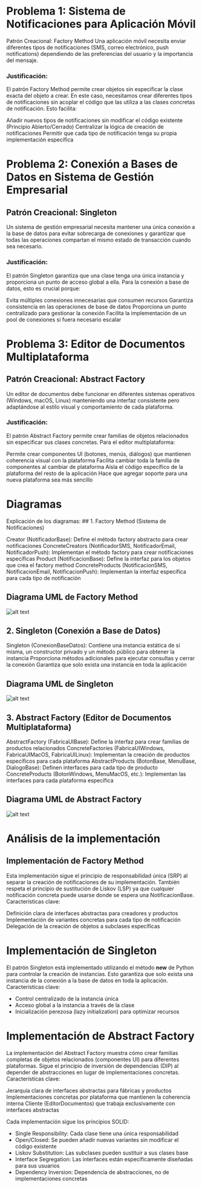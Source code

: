 # Problema 1: Sistema de Notificaciones para Aplicación Móvil
Patrón Creacional: Factory Method
Una aplicación móvil necesita enviar diferentes tipos de notificaciones (SMS, correo electrónico, push notifications) dependiendo de las preferencias del usuario y la importancia del mensaje.
### Justificación:
El patrón Factory Method permite crear objetos sin especificar la clase exacta del objeto a crear. En este caso, necesitamos crear diferentes tipos de notificaciones sin acoplar el código que las utiliza a las clases concretas de notificación. Esto facilita:

Añadir nuevos tipos de notificaciones sin modificar el código existente (Principio Abierto/Cerrado)
Centralizar la lógica de creación de notificaciones
Permitir que cada tipo de notificación tenga su propia implementación específica



# Problema 2: Conexión a Bases de Datos en Sistema de Gestión Empresarial
## Patrón Creacional: Singleton
Un sistema de gestión empresarial necesita mantener una única conexión a la base de datos para evitar sobrecarga de conexiones y garantizar que todas las operaciones compartan el mismo estado de transacción cuando sea necesario.
### Justificación:
El patrón Singleton garantiza que una clase tenga una única instancia y proporciona un punto de acceso global a ella. Para la conexión a base de datos, esto es crucial porque:

Evita múltiples conexiones innecesarias que consumen recursos
Garantiza consistencia en las operaciones de base de datos
Proporciona un punto centralizado para gestionar la conexión
Facilita la implementación de un pool de conexiones si fuera necesario escalar



# Problema 3: Editor de Documentos Multiplataforma
## Patrón Creacional: Abstract Factory
Un editor de documentos debe funcionar en diferentes sistemas operativos (Windows, macOS, Linux) manteniendo una interfaz consistente pero adaptándose al estilo visual y comportamiento de cada plataforma.
### Justificación:
El patrón Abstract Factory permite crear familias de objetos relacionados sin especificar sus clases concretas. Para el editor multiplataforma:

Permite crear componentes UI (botones, menús, diálogos) que mantienen coherencia visual con la plataforma
Facilita cambiar toda la familia de componentes al cambiar de plataforma
Aísla el código específico de la plataforma del resto de la aplicación
Hace que agregar soporte para una nueva plataforma sea más sencillo



# Diagramas

Explicación de los diagramas:
## 1. Factory Method (Sistema de Notificaciones)

Creator (NotificadorBase): Define el método factory abstracto para crear notificaciones
ConcreteCreators (NotificadorSMS, NotificadorEmail, NotificadorPush): Implementan el método factory para crear notificaciones específicas
Product (NotificacionBase): Define la interfaz para los objetos que crea el factory method
ConcreteProducts (NotificacionSMS, NotificacionEmail, NotificacionPush): Implementan la interfaz específica para cada tipo de notificación

## Diagrama UML de Factory Method
![alt text](factory-method-uml.png)

## 2. Singleton (Conexión a Base de Datos)

Singleton (ConexionBaseDatos): Contiene una instancia estática de sí misma, un constructor privado y un método público para obtener la instancia
Proporciona métodos adicionales para ejecutar consultas y cerrar la conexión
Garantiza que solo exista una instancia en toda la aplicación

## Diagrama UML de Singleton
![alt text](singleton-uml.png)

## 3. Abstract Factory (Editor de Documentos Multiplataforma)

AbstractFactory (FabricaUIBase): Define la interfaz para crear familias de productos relacionados
ConcreteFactories (FabricaUIWindows, FabricaUIMacOS, FabricaUILinux): Implementan la creación de productos específicos para cada plataforma
AbstractProducts (BotonBase, MenuBase, DialogoBase): Definen interfaces para cada tipo de producto
ConcreteProducts (BotonWindows, MenuMacOS, etc.): Implementan las interfaces para cada plataforma específica

## Diagrama UML de Abstract Factory
![alt text](abstract-factory-uml.png)

# Análisis de la implementación
## Implementación de Factory Method
Esta implementación sigue el principio de responsabilidad única (SRP) al separar la creación de notificaciones de su implementación. También respeta el principio de sustitución de Liskov (LSP) ya que cualquier notificación concreta puede usarse donde se espera una NotificacionBase.
Características clave:

Definición clara de interfaces abstractas para creadores y productos
Implementación de variantes concretas para cada tipo de notificación
Delegación de la creación de objetos a subclases específicas

# Implementación de Singleton
El patrón Singleton está implementado utilizando el método __new__ de Python para controlar la creación de instancias. Esto garantiza que solo exista una instancia de la conexión a la base de datos en toda la aplicación.
Características clave:

- Control centralizado de la instancia única
- Acceso global a la instancia a través de la clase
- Inicialización perezosa (lazy initialization) para optimizar recursos

# Implementación de Abstract Factory
La implementación del Abstract Factory muestra cómo crear familias completas de objetos relacionados (componentes UI) para diferentes plataformas. Sigue el principio de inversión de dependencias (DIP) al depender de abstracciones en lugar de implementaciones concretas.
Características clave:

Jerarquía clara de interfaces abstractas para fábricas y productos
Implementaciones concretas por plataforma que mantienen la coherencia interna
Cliente (EditorDocumentos) que trabaja exclusivamente con interfaces abstractas

Cada implementación sigue los principios SOLID:

- Single Responsibility: Cada clase tiene una única responsabilidad
- Open/Closed: Se pueden añadir nuevas variantes sin modificar el código existente
- Liskov Substitution: Las subclases pueden sustituir a sus clases base
- Interface Segregation: Las interfaces están específicamente diseñadas para sus usuarios
- Dependency Inversion: Dependencia de abstracciones, no de implementaciones concretas